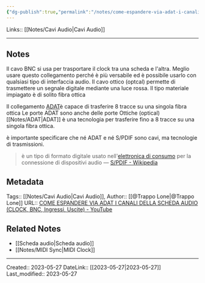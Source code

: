 ```yaml
---
{"dg-publish":true,"permalink":"/notes/come-espandere-via-adat-i-canali-della-scheda-audio-clock-bnc-ingressi-uscite/"}
---
```


Links:: [[Notes/Cavi Audio\|Cavi Audio]]

---
## Notes

Il cavo BNC si usa per trasportare il clock tra una scheda e l'altra. Meglio usare questo collegamento perché è più versabile ed è possibile usarlo con qualsiasi tipo di interfaccia audio.
Il cavo ottico (optcal) permette di trasmettere un segnale digitale mediante una luce rossa. Il tipo materiale impiagato è di solito fibra ottica 

Il collegamento [ADAT](https://it.wikipedia.org/wiki/ADAT)è capace di trasferire 8 tracce su una singola fibra ottica
Le porte ADAT sono anche delle porte Ottiche (optical)
[[Notes/ADAT\|ADAT]] è una tecnologia per trasferire fino a 8 tracce su una singola fibra ottica.

è importante specificare che né ADAT e né S/PDIF sono cavi, ma tecnologie di trasmissioni. 
> è un tipo di formato digitale usato nell'[elettronica di consumo](https://it.wikipedia.org/wiki/Elettronica_di_consumo "Elettronica di consumo") per la connessione di dispositivi audio — [S/PDIF - Wikipedia](https://it.wikipedia.org/wiki/S/PDIF)









## Metadata

Tags:: [[Notes/Cavi Audio\|Cavi Audio]], 
Author:: [[@Trappo Lone\|@Trappo Lone]]
URL:: [COME ESPANDERE VIA ADAT I CANALI DELLA SCHEDA AUDIO (CLOCK, BNC, Ingressi, Uscite) - YouTube](https://www.youtube.com/watch?v=1O3eLXfQAHA)


## Related Notes

- [[Scheda audio\|Scheda audio]]
- [[Notes/MIDI Sync\|MIDI Clock]]








---
Created:: 2023-05-27
DateLink:: [[2023-05-27\|2023-05-27]]
Last_modified:: 2023-05-27
